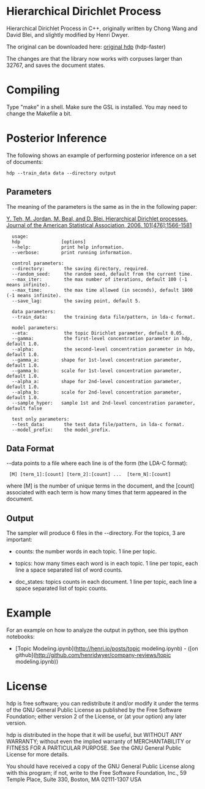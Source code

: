 # Hierarchical Dirichlet Process

Hierarchical Dirichlet Process in C++, originally written by Chong Wang and David Blei, and slightly modified by Henri Dwyer. 

The original can be downloaded here: [original hdp](http://www.cs.cmu.edu/~chongw/software/hdp.tar.gz) (hdp-faster)

The changes are that the library now works with corpuses larger than 32767, and saves the document states.

# Compiling

Type "make" in a shell. Make sure the GSL is installed. You may need to change the Makefile a bit.

# Posterior Inference

The following shows an example of performing posterior inference on a set of documents:

```hdp --train_data data --directory output```


## Parameters

The meaning of the parameters is the same as in the in the following paper:

[Y. Teh, M. Jordan, M. Beal, and D. Blei. Hierarchical Dirichlet processes.
Journal of the American Statistical Association, 2006. 101[476]:1566-1581](http://www.stat.berkeley.edu/~aldous/206-Exch/Papers/hierarchical_dirichlet.pdf)

      usage:
      hdp               [options]
      --help:           print help information.
      --verbose:        print running information.

      control parameters:
      --directory:       the saving directory, required.
      --random_seed:     the random seed, default from the current time.
      --max_iter:        the max number of iterations, default 100 (-1 means infinite).
      --max_time:        the max time allowed (in seconds), default 1800 (-1 means infinite).
      --save_lag:        the saving point, default 5.

      data parameters:
      --train_data:      the training data file/pattern, in lda-c format.

      model parameters:
      --eta:             the topic Dirichlet parameter, default 0.05.
      --gamma:           the first-level concentration parameter in hdp, default 1.0.
      --alpha:           the second-level concentration parameter in hdp, default 1.0.
      --gamma_a:        shape for 1st-level concentration parameter, default 1.0.
      --gamma_b:        scale for 1st-level concentration parameter, default 1.0.
      --alpha_a:        shape for 2nd-level concentration parameter, default 1.0.
      --alpha_b:        scale for 2nd-level concentration parameter, default 1.0.
      --sample_hyper:   sample 1st and 2nd-level concentration parameter, default false

      test only parameters:
      --test_data:       the test data file/pattern, in lda-c format.
      --model_prefix:    the model_prefix.

## Data Format 

--data points to a file where each line is of the form (the LDA-C format):

     [M] [term_1]:[count] [term_2]:[count] ...  [term_N]:[count]

where [M] is the number of unique terms in the document, and the [count] associated with each term is how many times that term appeared in the document. 


## Output

The sampler will produce 6 files in the --directory. For the topics, 3 are important:

- counts: the number words in each topic. 1 line per topic.

- topics: how many times each word is in each topic. 1 line per topic, each line a space separated list of word counts.

- doc_states: topics counts in each document. 1 line per topic, each line a space separated list of topic counts.

# Example

For an example on how to analyze the output in python, see this ipython notebooks:

- [Topic Modeling.ipynb](http://henri.io/posts/topic modeling.ipynb) - ([on github](http://github.com/henridwyer/company-reviews/topic modeling.ipynb))

# License

hdp is free software; you can redistribute it and/or modify it under the terms
of the GNU General Public License as published by the Free Software Foundation;
either version 2 of the License, or (at your option) any later version.

hdp is distributed in the hope that it will be useful, but WITHOUT ANY WARRANTY;
without even the implied warranty of MERCHANTABILITY or FITNESS FOR A PARTICULAR
PURPOSE.  See the GNU General Public License for more details.

You should have received a copy of the GNU General Public License along with
this program; if not, write to the Free Software Foundation, Inc., 59 Temple
Place, Suite 330, Boston, MA 02111-1307 USA
